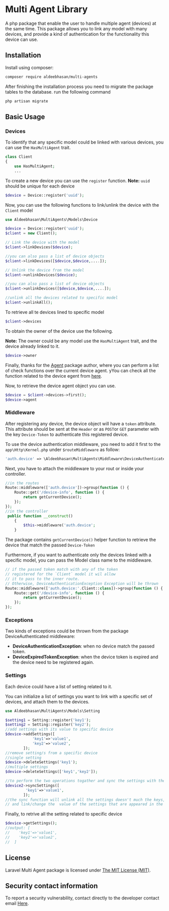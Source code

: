 Multi Agent Library
=====
A php package that enable the user to handle multiple agent (devices) at the same time. This package allows you to link
any model with many devices, and provide a kind of authentication for the functionality this device can use.


Installation
------------

Install using composer:

```bash
composer require aldeebhasan/multi-agents
```
After finishing the installation process you need to migrate the package tables to the database.
run the following command
```php
php artisan migrate
```


Basic Usage
-----------

### Devices

To identify that any specific model could be linked with various devices, you can use the `HasMultiAgent` trait.

```php
class Client 
{
    use HasMultiAgent;
    ...
```

To create a new device you can use the `register` function.
<b>Note:</b> `uuid` should be unique for each device

```php
$device = Device::register('uuid');
```

Now, you can use the following functions to link/unlink the device with the `Client` model

```php
use Aldeebhasan\MultiAgents\Models\Device

$device = Device::register('uuid');
$client = new Client();

// Link the device with the model
$client->linkDevices($device);

//you can also pass a list of device objects
$client->linkDevices([$device,$device,....]);

// Unlink the device from the model
$client->unlinkDevices($device);

//you can also pass a list of device objects
$client->unlinkDevices([$device,$device,....]);

//unlink all the devices related to specific model
$client->unlinkAll();
```

To retrieve all te devices lined to specific model

```php
$client->devices
```
To obtain the owner of the device use the following.

<b>Note:</b> The owner could be any model use the `HasMultiAgent` trait, and the device already linked to it.

```php
$device->owner
```

Finally, thanks for the [Agent](https://github.com/jenssegers/agent) package author, where you can perform a list of
check functions over the current device agent. yYou can check all the function related to the device egent
from [here](https://github.com/jenssegers/agent).

Now, to retrieve the device agent object you can use.

```php
$device = $client->devices->first();
$device->agent
```

### Middleware
After registering any device, the device object will have a `token` attribute.
This attribute should be sent at the `Header` or as `POST`or `GET` parameter with the key `Device-Token` to authenticate this registered device.

To use the device authentication middleware, you need to add it first to the `app\Http\Kernel.php` under `$routeMiddleware` as follow:
```php
'auth.device' => \Aldeebhasan\MultiAgents\Middleware\DeviceAuthenticated::class,
```
Next, you have to attach the middleware to your rout or inside your controller.
```php
//in the routes
Route::middleware(['auth.device'])->group(function () {
    Route::get('/device-info', function () {
        return getCurrentDevice();
    });
});
//in the controller
 public function __construct()
    {
        $this->middleware('auth.device';
    }
```
The package contains `getCurrentDevice()` helper function to retrieve the device that match the passed `Device-Token`

Furthermore, if you want to  authenticate only the devices linked with a specific model, you can pass the Model class name to the middleware.
```php
// if the passed token match with any of the token
// registered for the `Client` model it wil allow
// it to pass to the inner route.
// Otherwise, DeviceAuthenticationException Exception will be thrown
Route::middleware(['auth.device:'.Client::class])->group(function () {
    Route::get('/device-info', function () {
        return getCurrentDevice();
    });
});
```
### Exceptions
Two kinds of exceptions could be thrown from the package DeviceAuthenticated middleware:

- **DeviceAuthenticationException**: when no device match the passed token.
- **DeviceExpiredTokenException**: when the device token is expired and the device need to be registered again.

### Settings

Each device could have a list of setting related to it.

You can initialize a list of settings you want to link with a specific set of devices, and attach them to the devices.

```php
use Aldeebhasan\MultiAgents\Models\Setting

$setting1 = Setting::register('key1');
$setting2 = Setting::register('key2');
//add settings with its value to specific device
$device->addSettings([
            'key1'=>'value1',
            'key2'=>'value2',
        ]);
//remove setting/s from a specific device
//single setting
$device->deleteSettings('key1'); 
//multiple settings
$device->deleteSettings(['key1','key2']); 

//to perform the two operations togather and sync the settings with their value with specific device
$device2->syncSettings([
         'key1'=>'value1',
        ]);
//the sync function will unlink all the settings doesn't much the keys,
// and link/change the  value of the settings that are appeared in the  provided list

```

Finally, to retrive all the setting related to specific device

```php
$device->getSettings(); 
//output: [
//    'key1'=>'value1',
//    'key2'=>'value2',
//  ]

```


## License

Laravel Multi Agent package is licensed under [The MIT License (MIT)](https://github.com/git/git-scm.com/blob/main/MIT-LICENSE.txt).

## Security contact information

To report a security vulnerability, contact directly to the developer contact email [Here](mailto:aldeeb.91@gmail.com).
